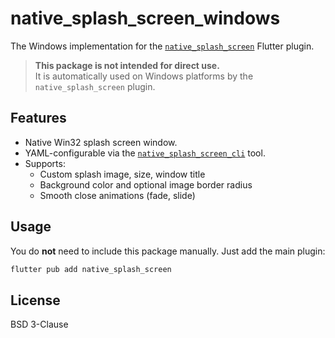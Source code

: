 # native_splash_screen_windows

The Windows implementation for the [`native_splash_screen`](https://pub.dev/packages/native_splash_screen) Flutter plugin.

> **This package is not intended for direct use.**  
> It is automatically used on Windows platforms by the `native_splash_screen` plugin.

## Features

- Native Win32 splash screen window.
- YAML-configurable via the [`native_splash_screen_cli`](https://pub.dev/packages/native_splash_screen_cli) tool.
- Supports:
  - Custom splash image, size, window title
  - Background color and optional image border radius
  - Smooth close animations (fade, slide)

## Usage

You do **not** need to include this package manually. Just add the main plugin:

```sh
flutter pub add native_splash_screen
```

## License

BSD 3-Clause